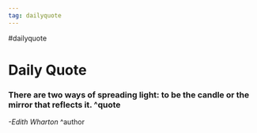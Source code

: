 ```yaml
---
tag: dailyquote
---
```


#dailyquote

# Daily Quote

### There are two ways of spreading light: to be the candle or the mirror that reflects it. ^quote
*-Edith Wharton* ^author
